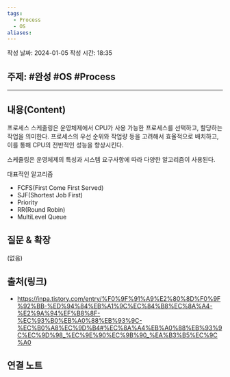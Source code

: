 ```yaml
---
tags:
  - Process
  - OS
aliases:
---
```

작성 날짜: 2024-01-05
작성 시간: 18:35

## 주제: #완성 #OS #Process 

----
## 내용(Content)
프로세스 스케줄링은 운영체제에서 CPU가 사용 가능한 프로세스를 선택하고, 할당하는 작업을 의미한다. 프로세스의 우선 순위와 작업량 등을 고려해서 효율적으로 배치하고, 이를 통해 CPU의 전반적인 성능을 향상시킨다. 

스케줄링은 운영체제의 특성과 시스템 요구사항에 따라 다양한 알고리즘이 사용된다.

대표적인 알고리즘

- FCFS(First Come First Served)
- SJF(Shortest Job First)
- Priority
- RR(Round Robin)
- MultiLevel Queue

## 질문 & 확장

(없음)

## 출처(링크)
- https://inpa.tistory.com/entry/%F0%9F%91%A9%E2%80%8D%F0%9F%92%BB-%ED%94%84%EB%A1%9C%EC%84%B8%EC%8A%A4-%E2%9A%94%EF%B8%8F-%EC%93%B0%EB%A0%88%EB%93%9C-%EC%B0%A8%EC%9D%B4#%EC%8A%A4%EB%A0%88%EB%93%9C%EC%9D%98_%EC%9E%90%EC%9B%90_%EA%B3%B5%EC%9C%A0

## 연결 노트










